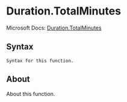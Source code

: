 # Duration.TotalMinutes

Microsoft Docs: [Duration.TotalMinutes](https://docs.microsoft.com/en-us/powerquery-m/duration-totalminutes)

## Syntax

```
Syntax for this function.
```

## About

About this function.

